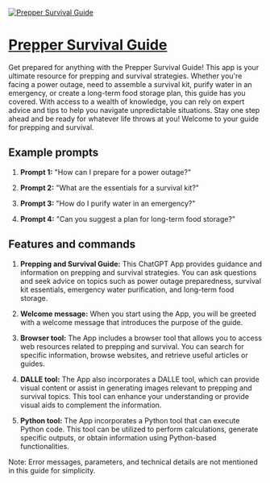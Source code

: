 [![Prepper Survival Guide](https://files.oaiusercontent.com/file-ovKZapHnff3XD1gnmatyhrcf?se=2123-10-17T09%3A50%3A11Z&sp=r&sv=2021-08-06&sr=b&rscc=max-age%3D31536000%2C%20immutable&rscd=attachment%3B%20filename%3D98bcd299-dc3e-4bc5-adbd-c66cb90a7be2.webp&sig=k/Sy/pmi/%2BQvuLxZTFlmzNNyEORVypklYJws%2B%2BlOkOw%3D)](https://chat.openai.com/g/g-5uOHCVpsP-prepper-survival-guide)

# [Prepper Survival Guide](https://chat.openai.com/g/g-5uOHCVpsP-prepper-survival-guide)

Get prepared for anything with the Prepper Survival Guide! This app is your ultimate resource for prepping and survival strategies. Whether you're facing a power outage, need to assemble a survival kit, purify water in an emergency, or create a long-term food storage plan, this guide has you covered. With access to a wealth of knowledge, you can rely on expert advice and tips to help you navigate unpredictable situations. Stay one step ahead and be ready for whatever life throws at you! Welcome to your guide for prepping and survival.

## Example prompts

1. **Prompt 1:** "How can I prepare for a power outage?"

2. **Prompt 2:** "What are the essentials for a survival kit?"

3. **Prompt 3:** "How do I purify water in an emergency?"

4. **Prompt 4:** "Can you suggest a plan for long-term food storage?"

## Features and commands

1. **Prepping and Survival Guide:** This ChatGPT App provides guidance and information on prepping and survival strategies. You can ask questions and seek advice on topics such as power outage preparedness, survival kit essentials, emergency water purification, and long-term food storage.

2. **Welcome message:** When you start using the App, you will be greeted with a welcome message that introduces the purpose of the guide.

3. **Browser tool:** The App includes a browser tool that allows you to access web resources related to prepping and survival. You can search for specific information, browse websites, and retrieve useful articles or guides.

4. **DALLE tool:** The App also incorporates a DALLE tool, which can provide visual content or assist in generating images relevant to prepping and survival topics. This tool can enhance your understanding or provide visual aids to complement the information.

5. **Python tool:** The App incorporates a Python tool that can execute Python code. This tool can be utilized to perform calculations, generate specific outputs, or obtain information using Python-based functionalities.

Note: Error messages, parameters, and technical details are not mentioned in this guide for simplicity.